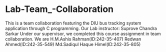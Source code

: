 # Lab-Team_-Collaboration
This is a team collaboration featuring the DIU bus tracking system application through C programming.
Our Lab instructor: Suprove Chandra Sarkar
Under our supervisor, we completed this course assignment in team collaboration.
We are
H.M.Ashis Rahman(ID:242-35-407)
Redwan Ahmed(ID:242-35-549)
Md.Sadiqul Haque Himel(ID:242-35-805)
